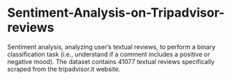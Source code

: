 # Sentiment-Analysis-on-Tripadvisor-reviews
Sentiment analysis, analyzing user’s textual reviews, to perform a binary classification task (i.e., understand if a comment includes a positive or negative mood). The dataset contains 41077 textual reviews specifically scraped from the tripadvisor.it website.
